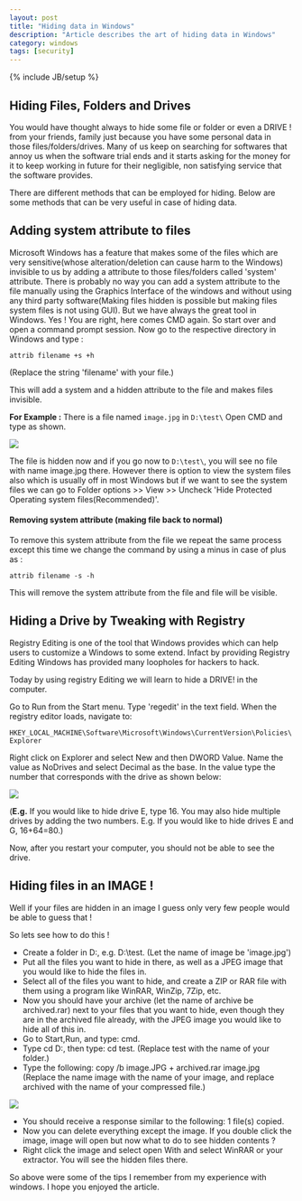 ```yaml
---
layout: post
title: "Hiding data in Windows"
description: "Article describes the art of hiding data in Windows"
category: windows
tags: [security]
---
```

{% include JB/setup %}


## Hiding Files, Folders and Drives

You would have thought always to hide some file or folder or even a DRIVE ! from your friends, family 
just because you have some personal data in those files/folders/drives. Many of us keep on searching for 
softwares that annoy us when the software trial ends and it starts asking for the money for it to keep 
working in future for their negligible, non satisfying service that the software provides.

There are different methods that can be employed for hiding. Below are some methods that can be very 
useful in case of hiding data.
## Adding system attribute to files

Microsoft Windows has a feature that makes some of the files which are very sensitive(whose 
alteration/deletion can cause harm to the Windows) invisible to us by adding a attribute to those files/folders
called 'system' attribute. There is probably no way you can add a system attribute to the file manually 
using the Graphics Interface of the windows and without using any third party software(Making files hidden is possible but making files system files is not using GUI). But we have always
the great tool in Windows. Yes ! You are right, here comes CMD again. So start over and open a command prompt 
session. 
Now go to the respective directory in Windows and type :

`attrib filename +s +h`
 
(Replace the string 'filename' with your file.)

This will add a system and a hidden attribute to the file and makes files invisible.

**For Example :**
There is a file named `image.jpg` in `D:\test\`
Open CMD and type as shown.

<p>
	<img src="/images/method1.jpg">
</p>

The file is hidden now and if you go now to `D:\test\`, you will see no file with name image.jpg there.
However there is option to view the system files also which is usually off in most Windows but if we want to see the system files we can go to Folder options >> View >> Uncheck 'Hide Protected Operating system files(Recommended)'.

#### Removing system attribute (making file back to normal)

To remove this system attribute from the file we repeat the same process except this time we change 
the command by using a minus in case of plus as :

`attrib filename -s -h`

This will remove the system attribute from the file and file will be visible.

## Hiding a Drive by Tweaking with Registry
Registry Editing is one of the tool that Windows provides which can help users to customize a Windows to some extend. Infact by providing Registry Editing Windows has provided many loopholes for hackers to hack.

Today by using registry Editing we will learn to hide a DRIVE! in the computer.

Go to Run from the Start menu. Type 'regedit' in the text field.
When the registry editor loads, navigate to: 

`HKEY_LOCAL_MACHINE\Software\Microsoft\Windows\CurrentVersion\Policies\Explorer`

Right click on Explorer and select New and then DWORD Value. Name the value as NoDrives and select Decimal as the base.
In the value type the number that corresponds with the drive as shown below:


<p>
	<img src="/images/table.jpg">
</p>

(**E.g.** If you would like to hide drive E, type 16. You may also hide multiple drives by adding the two numbers. E.g. If you would like to hide drives E and G, 16+64=80.)

Now, after you restart your computer, you should not be able to see the drive.

## Hiding files in an IMAGE !

Well if your files are hidden in an image I guess only very few people would be able to guess that !

So lets see how to do this !

- Create a folder in D:\, e.g. D:\test\. (Let the name of image be 'image.jpg')</li>
- Put all the files you want to hide in there, as well as a JPEG image that you would like to hide the files in.
- Select all of the files you want to hide, and create a ZIP or RAR file with them using a program like WinRAR, WinZip, 7Zip, etc.
- Now you should have your archive (let the name of archive be archived.rar) next to your files that you want to hide, even though they are in the archived file already, with the JPEG image you would like to hide all of this in.
- Go to Start,Run, and type: cmd.
- Type cd D:, then type: cd test. (Replace test with the name of your folder.)
- Type the following: copy /b image.JPG + archived.rar image.jpg (Replace the name image with the name of your image, and replace archived with the name of your compressed file.)


<p>
	<img src="/images/def.jpg">
</p>

- You should receive a response similar to the following: 1 file(s) copied.
- Now you can delete everything except the image. If you double click the image, image will open but now what to do to see hidden contents ?
- Right click the image and select open With and select WinRAR or your extractor. You will see the hidden files there. 

So above were some of the tips I remember from my experience with windows. I hope you enjoyed the article.
